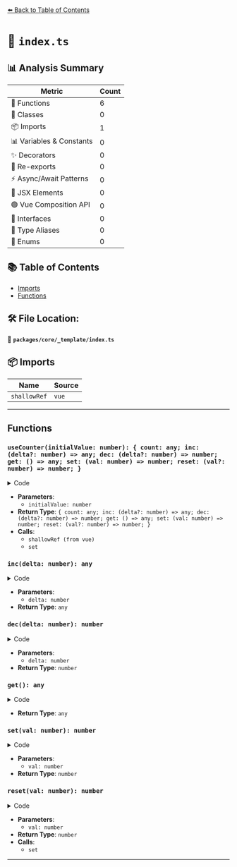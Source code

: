 [⬅️ Back to Table of Contents](../../../index.md)

# 📄 `index.ts`

## 📊 Analysis Summary

| Metric | Count |
|--------|-------|
| 🔧 Functions | 6 |
| 🧱 Classes | 0 |
| 📦 Imports | 1 |
| 📊 Variables & Constants | 0 |
| ✨ Decorators | 0 |
| 🔄 Re-exports | 0 |
| ⚡ Async/Await Patterns | 0 |
| 💠 JSX Elements | 0 |
| 🟢 Vue Composition API | 0 |
| 📐 Interfaces | 0 |
| 📑 Type Aliases | 0 |
| 🎯 Enums | 0 |

## 📚 Table of Contents

- [Imports](#imports)
- [Functions](#functions)

## 🛠️ File Location:
📂 **`packages/core/_template/index.ts`**

## 📦 Imports

| Name | Source |
|------|--------|
| `shallowRef` | `vue` |


---

## Functions

### `useCounter(initialValue: number): { count: any; inc: (delta?: number) => any; dec: (delta?: number) => number; get: () => any; set: (val: number) => number; reset: (val?: number) => number; }`

<details><summary>Code</summary>

```ts
export function useCounter(initialValue = 0) {
  const count = shallowRef(initialValue)

  const inc = (delta = 1) => (count.value += delta)
  const dec = (delta = 1) => (count.value -= delta)
  const get = () => count.value
  const set = (val: number) => (count.value = val)
  const reset = (val = initialValue) => {
    initialValue = val
    return set(val)
  }

  return { count, inc, dec, get, set, reset }
}
```
</details>

- **Parameters**:
  - `initialValue: number`
- **Return Type**: `{ count: any; inc: (delta?: number) => any; dec: (delta?: number) => number; get: () => any; set: (val: number) => number; reset: (val?: number) => number; }`
- **Calls**:
  - `shallowRef (from vue)`
  - `set`
### `inc(delta: number): any`

<details><summary>Code</summary>

```ts
(delta = 1) => (count.value += delta)
```
</details>

- **Parameters**:
  - `delta: number`
- **Return Type**: `any`
### `dec(delta: number): number`

<details><summary>Code</summary>

```ts
(delta = 1) => (count.value -= delta)
```
</details>

- **Parameters**:
  - `delta: number`
- **Return Type**: `number`
### `get(): any`

<details><summary>Code</summary>

```ts
() => count.value
```
</details>

- **Return Type**: `any`
### `set(val: number): number`

<details><summary>Code</summary>

```ts
(val: number) => (count.value = val)
```
</details>

- **Parameters**:
  - `val: number`
- **Return Type**: `number`
### `reset(val: number): number`

<details><summary>Code</summary>

```ts
(val = initialValue) => {
    initialValue = val
    return set(val)
  }
```
</details>

- **Parameters**:
  - `val: number`
- **Return Type**: `number`
- **Calls**:
  - `set`

---